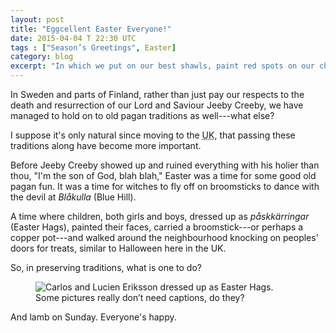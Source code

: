 ```yaml
---
layout: post
title: "Eggcellent Easter Everyone!"
date: 2015-04-04 T 22:30 UTC
tags : ["Season’s Greetings", Easter]
category: blog
excerpt: "In which we put on our best shawls, paint red spots on our cheeks and celebrate, what else, but Easter of course."
---
```

In Sweden and parts of Finland, rather than just pay our respects to the death and resurrection of our Lord and Saviour Jeeby Creeby, we have managed to hold on to old pagan traditions as well---what else?

I suppose it's only natural since moving to the <abbr title="United Kingdom" class="small-caps">UK</abbr>, that passing these traditions along have become more important.

Before Jeeby Creeby showed up and ruined everything with his holier than thou, "I'm the son of God, blah blah," Easter was a time for some good old pagan fun. It was a time for witches to fly off on broomsticks to dance with the devil at <i lang="sv">Blåkulla</i> (Blue Hill).

A time where children, both girls and boys, dressed up as <i lang="sv">påskkärringar</i> (Easter Hags), painted their faces, carried a broomstick---or perhaps a copper pot---and walked around the neighbourhood knocking on peoples' doors for treats, similar to Halloween here in the <abbr class="small-caps">UK</abbr>.

So, in preserving traditions, what is one to do?

<figure>
	<img class="js-lazy-load" data-original="/assets/posts/2015/april/eggcellent-easter-everyone/easter-greetings-from-the-eriksson-family-2015.jpg" alt="Carlos and Lucien Eriksson dressed up as Easter Hags.">
	<figcaption>Some pictures really don’t need captions, do they?</figcaption>
</figure>

And lamb on Sunday. Everyone's happy.